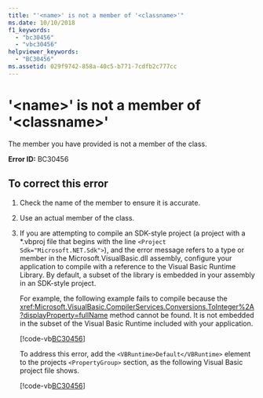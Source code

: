 ```yaml
---
title: "'<name>' is not a member of '<classname>'"
ms.date: 10/10/2018
f1_keywords: 
  - "bc30456"
  - "vbc30456"
helpviewer_keywords: 
  - "BC30456"
ms.assetid: 029f9742-858a-40c5-b771-7cdfb2c777cc
---
```

# '\<name>' is not a member of '\<classname>'
The member you have provided is not a member of the class.  
  
 **Error ID:** BC30456  
  
## To correct this error  
  
1. Check the name of the member to ensure it is accurate.  
  
2. Use an actual member of the class.

3. If you are attempting to compile an SDK-style project (a project with a \*.vbproj file that begins with the line `<Project Sdk="Microsoft.NET.Sdk">`), and the error message refers to a type or member in the Microsoft.VisualBasic.dll assembly, configure your application to compile with a reference to the Visual Basic Runtime Library. By default, a subset of the library is embedded in your assembly in an SDK-style project.

   For example, the following example fails to compile because the <xref:Microsoft.VisualBasic.CompilerServices.Conversions.ToInteger%2A?displayProperty=fullName> method cannot be found. It is not embedded in the subset of the Visual Basic Runtime included with your application.  

   [!code-vb[BC30456](~/samples/snippets/visualbasic/language-reference/error-messages/bc30456/program.vb)]

   To address this error, add the `<VBRuntime>Default</VBRuntime>` element to the projects `<PropertyGroup>` section, as the following Visual Basic project file shows.

   [!code-vb[BC30456](~/samples/snippets/visualbasic/language-reference/error-messages/bc30456/bc30456.vbproj?highlight=6)]

